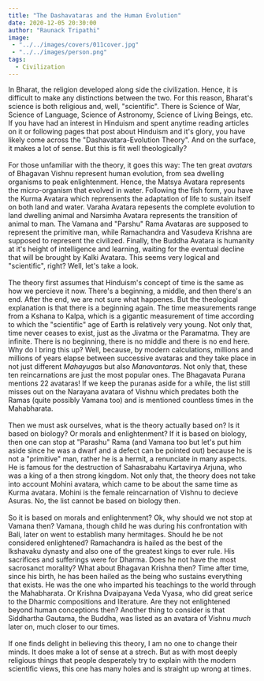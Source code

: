 ```yaml
---
title: "The Dashavataras and the Human Evolution"
date: 2020-12-05 20:30:00
author: "Raunack Tripathi"
image: 
 - "../../images/covers/011cover.jpg"
 - "../../images/person.png"
tags:
  - Civilization
---
```


In Bharat, the religion developed along side the civilization. Hence, it is difficult to make any distinctions between the two. For this reason, Bharat's science is both religious and, well, "scientific". There is Science of War, Science of Language, Science of Astronomy, Science of Living Beings, etc. If you have had an interest in Hinduism and spent anytime reading articles on it or following pages that post about Hinduism and it's glory, you have likely come across the "Dashavatara-Evolution Theory". And on the surface, it makes a lot of sense. But this is fit well theologically?
<br><br>
For those unfamiliar with the theory, it goes this way: The ten great <em>avatar</em>s of Bhagavan Vishnu represent human evolution, from sea dwelling organisms to peak enlightenment. Hence, the Matsya Avatara represents the micro-organism that evolved in water. Following the fish form, you have the Kurma Avatara which reprensents the adaptation of life to sustain itself on both land and water. Varaha Avatara repesents the complete evolution to land dwelling animal and Narsimha Avatara represents the transition of animal to man. The Vamana and "Parshu" Rama Avataras are supposed to represent the primitive man, while Ramachandra and Vasudeva Krishna are supposed to represent the civilized. Finally, the Buddha Avatara is humanity at it's height of intelligence and learning, waiting for the eventual decline that will be brought by Kalki Avatara. This seems very logical and "scientific", right? Well, let's take a look.
<br><br>
The theory first assumes that Hinduism's concept of time is the same as how we percieve it now. There's a beginning, a middle, and then there's an end. After the end, we are not sure what happenes. But the theological explanation is that there is a beginning again. The time measurements range from a Kshana to Kalpa, which is a gigantic measurement of time according to which the "scientific" age of Earth is relatively very young. Not only that, time never ceases to exist, just as the Jivatma or the Paramatma. They are infinite. There is no beginning, there is no middle and there is no end here. Why do I bring this up? Well, because, by modern calculations, millions and millions of years elapse between successive avataras and they take place in not just different <em>Mahayuga</em>s but also <em>Manavantara</em>s. Not only that, these ten reincarnations are just the most popular ones. The Bhagavata Purana mentions 22 avataras! If we keep the puranas aside for a while, the list still misses out on the Narayana avatara of Vishnu which predates both the Ramas (quite possibly Vamana too) and is mentioned countless times in the Mahabharata. 
<br><br>
Then we must ask ourselves, what is the theory actually based on? Is it based on biology? Or morals and enlightenment? If it is based on biology, then one can stop at "Parashu" Rama (and Vamana too but let's put him aside since he was a dwarf and a defect can be pointed out) because he is not a "primitive" man, rather he is a hermit, a renunciate in many aspects. He is famous for the destruction of Sahasrabahu Kartavirya Arjuna, who was a king of a then strong kingdom. Not only that, the theory does not take into account Mohini avatara, which came to be about the same time as Kurma avatara. Mohini is the female reincarnation of Vishnu to decieve Asuras. No, the list cannot be based on biology then.
<br><br>
So it is based on morals and enlightenment? Ok, why should we not stop at Vamana then? Vamana, though child he was during his confrontation with Bali, later on went to establish many hermitages. Should he be not considered enlightened? Ramachandra is hailed as the best of the Ikshavaku dynasty and also one of the greatest kings to ever rule. His sacrifices and sufferings were for Dharma. Does he not have the most sacrosanct morality? What about Bhagavan Krishna then? Time after time, since his birth, he has been hailed as the being who sustains everything that exists. He was the one who imparted his teachings to the world through the Mahabharata. Or Krishna Dvaipayana Veda Vyasa, who did great serice to the Dharmic compositions and literature. Are they not enlightened beyond human conceptions then? Another thing to consider is that Siddhartha Gautama, the Buddha, was listed as an avatara of Vishnu <em>much</em> later on, much closer to our times.
<br><br>
If one finds delight in believing this theory, I am no one to change their minds. It does make a lot of sense at a strech. But as with most deeply religious things that people desperately try to explain with the modern scientific views, this one has many holes and is straight up wrong at times.